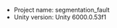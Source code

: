 <!-- UNITY CODE ASSIST INSTRUCTIONS START -->
- Project name: segmentation_fault
- Unity version: Unity 6000.0.53f1
<!-- UNITY CODE ASSIST INSTRUCTIONS END -->